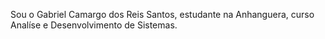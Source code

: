 Sou o Gabriel Camargo dos Reis Santos, estudante na Anhanguera, curso Analíse e Desenvolvimento de Sistemas.
